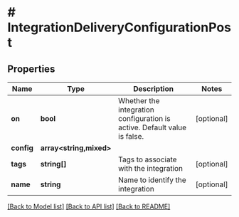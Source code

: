 # # IntegrationDeliveryConfigurationPost

## Properties

Name | Type | Description | Notes
------------ | ------------- | ------------- | -------------
**on** | **bool** | Whether the integration configuration is active. Default value is false. | [optional]
**config** | **array<string,mixed>** |  |
**tags** | **string[]** | Tags to associate with the integration | [optional]
**name** | **string** | Name to identify the integration | [optional]

[[Back to Model list]](../../README.md#models) [[Back to API list]](../../README.md#endpoints) [[Back to README]](../../README.md)
